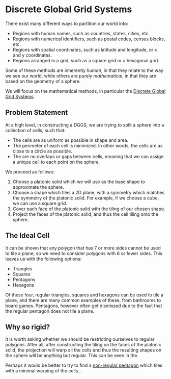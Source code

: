 # Discrete Global Grid Systems

There exist many different ways to partition our world into:

- Regions with human names, such as countries, states, cities, etc.
- Regions with numerical identifiers, such as postal codes, census blocks, etc.
- Regions with spatial coordinates, such as latitude and longitude, or x and y coordinates.
- Regions arranged in a grid, such as a square grid or a hexagonal grid.

Some of these methods are inherently *human*, in that they relate to the way we see our world, while others are purely *mathematical*, in that they are based on the geometry of a sphere.

We will focus on the mathematical methods, in particular the [Discrete Global Grid Systems](https://en.wikipedia.org/wiki/Discrete_global_grid).

## Problem Statement

At a high level, in constructing a DGGS, we are trying to split a sphere into a collection of cells, such that:

- The cells are as uniform as possible in shape and area.
- The perimeter of each cell is minimized. In other words, the cells are as close to a circle as possible.
- The are no overlaps or gaps between cells, meaning that we can assign a unique cell to each point on the sphere.

We proceed as follows:

1) Choose a platonic solid which we will use as the base shape to approximate the sphere.
2) Choose a shape which tiles a 2D plane, with a symmetry which matches the symmetry of the platonic solid. For example, if we choose a cube, we can use a square grid.
3) Cover each face of the platonic solid with the tiling of our chosen shape.
4) Project the faces of the platonic solid, and thus the cell tiling onto the sphere.

## The Ideal Cell

It can be shown that any polygon that has 7 or more sides cannot be used to tile a plane, so we need to consider polygons with 6 or fewer sides. This leaves us with the following options:

- Triangles
- Squares
- Pentagons
- Hexagons

Of these four, regular triangles, squares and hexagons can be used to tile a plane, and there are many common examples of these, from bathrooms to board games. Pentagons, however often get dismissed due to the fact that the regular pentagon does not tile a plane.

## Why so rigid?

It is worth asking whether we should be restricting ourselves to regular polygons. After all, after constructing the tiling on the faces of the platonic solid, the projection will warp all the cells and thus the resulting shapes on the sphere will be anything but regular. This can be seen in the.

Perhaps it would be better to try to find a [non-regular pentagon](./the-pentagon-that-could) which tiles with a minimal warping of the cells...